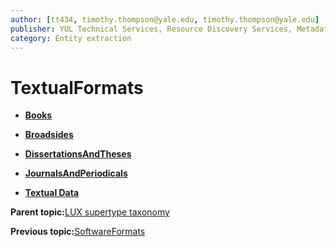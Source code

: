 ```yaml
---
author: [tt434, timothy.thompson@yale.edu, timothy.thompson@yale.edu]
publisher: YUL Technical Services, Resource Discovery Services, Metadata Services Unit
category: Entity extraction
---
```


# TextualFormats

-   **[Books](../../concepts/supertypes/books.md)**  

-   **[Broadsides](../../concepts/supertypes/broadsides.md)**  

-   **[DissertationsAndTheses](../../concepts/supertypes/dissertationsandtheses.md)**  

-   **[JournalsAndPeriodicals](../../concepts/supertypes/journalsandperiodicals.md)**  

-   **[Textual Data](../../concepts/supertypes/textualdata.md)**  


**Parent topic:**[LUX supertype taxonomy](../../concepts/supertypes/supertypes.md)

**Previous topic:**[SoftwareFormats](../../concepts/supertypes/softwareformats.md)

